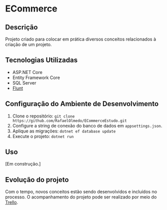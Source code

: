 # ECommerce

## Descrição

Projeto criado para colocar em prática diversos conceitos relacionados à criação de um projeto.

## Tecnologias Utilizadas

- ASP.NET Core
- Entity Framework Core
- SQL Server
- [Flunt](https://balta.io/blog/flunt)

## Configuração do Ambiente de Desenvolvimento

1. Clone o repositório: `git clone https://github.com/RafaelOlmedo/ECommerceEstudo.git`
2. Configure a string de conexão do banco de dados em `appsettings.json`.
3. Aplique as migrações: `dotnet ef database update`
4. Execute o projeto: `dotnet run`

## Uso

[Em construção.]

## Evolução do projeto

Com o tempo, novos conceitos estão sendo desenvolvidos e incluídos no processo. O acompanhamento do projeto pode ser realizado por meio do [Trello](https://trello.com/b/RtHiZqlI/projeto-de-estudo).



